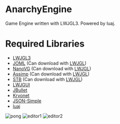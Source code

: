 # AnarchyEngine

Game Engine written with LWJGL3. Powered by luaj.

# Required Libraries
- [LWJGL3](https://www.lwjgl.org/)
- [JOML](https://github.com/JOML-CI/JOML) (Can download with [LWJGL](https://www.lwjgl.org/customize))
- [NanoVG](https://github.com/memononen/nanovg) (Can download with [LWJGL](https://www.lwjgl.org/customize))
- [Assimp](https://github.com/assimp/assimp) (Can download with [LWJGL](https://www.lwjgl.org/customize))
- [STB](https://github.com/nothings/stb) (Can download with [LWJGL](https://www.lwjgl.org/customize))
- [LWJGUI](https://github.com/orange451/LWJGUI/)
- [JBullet](https://github.com/jMonkeyEngine/jmonkeyengine/tree/master/jme3-jbullet)
- [Kryonet](https://github.com/EsotericSoftware/kryonet)
- [JSON-Simple](https://code.google.com/archive/p/json-simple/downloads)
- [luaj](http://www.luaj.org/luaj/3.0/README.html)


![pong](https://i.imgur.com/EBIDL8M.gif)
![editor1](https://i.imgur.com/580uHdZ.png)
![editor2](https://cdn.discordapp.com/attachments/511187289897173009/522436178088034305/unknown.png)
